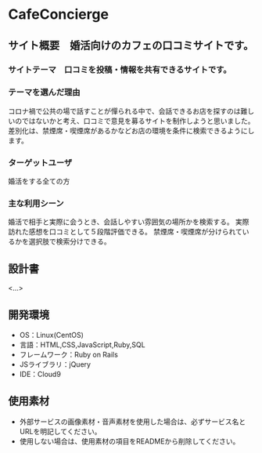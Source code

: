 # CafeConcierge

## サイト概要　婚活向けのカフェの口コミサイトです。
### サイトテーマ　口コミを投稿・情報を共有できるサイトです。

### テーマを選んだ理由
コロナ禍で公共の場で話すことが憚られる中で、会話できるお店を探すのは難しいのではないかと考え、口コミで意見を募るサイトを制作しようと思いました。
差別化は、禁煙席・喫煙席があるかなどお店の環境を条件に検索できるようにします。

### ターゲットユーザ
婚活をする全ての方

### 主な利用シーン
婚活で相手と実際に会うとき、会話しやすい雰囲気の場所かを検索する。
実際訪れた感想を口コミとして５段階評価できる。
禁煙席・喫煙席が分けられているかを選択肢で検索分けできる。

## 設計書
<...>

## 開発環境
- OS：Linux(CentOS)
- 言語：HTML,CSS,JavaScript,Ruby,SQL
- フレームワーク：Ruby on Rails
- JSライブラリ：jQuery
- IDE：Cloud9

## 使用素材
- 外部サービスの画像素材・音声素材を使用した場合は、必ずサービス名とURLを明記してください。
- 使用しない場合は、使用素材の項目をREADMEから削除してください。